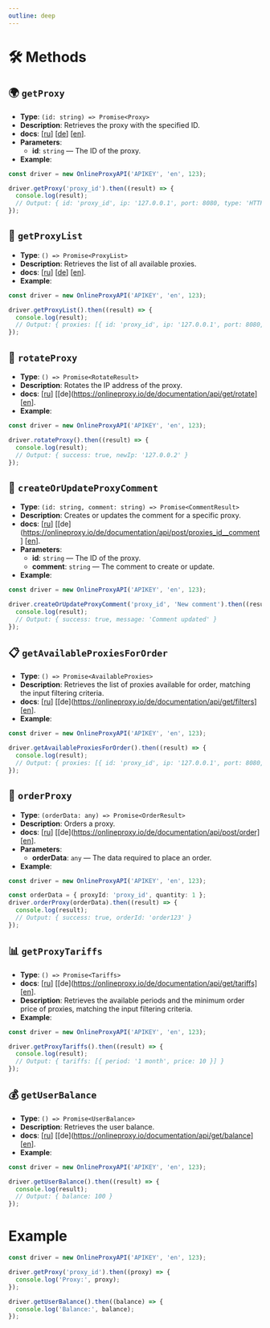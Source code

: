 ```yaml
---
outline: deep
---
```


# 🛠️ Methods

## 🌍 `getProxy`

- **Type**: `(id: string) => Promise<Proxy>`
- **Description**: Retrieves the proxy with the specified ID.
- **docs**: [[ru](https://onlineproxy.io/ru/documentation/api/get/proxies_id_)] [[de](https://onlineproxy.io/de/documentation/api/get/proxies_id_)] [[en](https://onlineproxy.io/documentation/api/get/proxies_id_)].
- **Parameters**:
  - **id**: `string` — The ID of the proxy.
- **Example**:

```typescript
const driver = new OnlineProxyAPI('APIKEY', 'en', 123);

driver.getProxy('proxy_id').then((result) => {
  console.log(result);
  // Output: { id: 'proxy_id', ip: '127.0.0.1', port: 8080, type: 'HTTP', country: 'USA', city: 'New York', anonymity: 'High', speed: 100, uptime: 99, lastChecked: '2023-01-01', createdAt: '2023-01-01', updatedAt: '2023-01-01', comment: 'Proxy comment' }
});
```

## 📜 `getProxyList`

- **Type**: `() => Promise<ProxyList>`
- **Description**: Retrieves the list of all available proxies.
- **docs**: [[ru](https://onlineproxy.io/ru/documentation/api/get/proxies)] [[de](https://onlineproxy.io/de/documentation/api/get/proxies)] [[en](https://onlineproxy.io/documentation/api/get/proxies)].
- **Example**:

```typescript
const driver = new OnlineProxyAPI('APIKEY', 'en', 123);

driver.getProxyList().then((result) => {
  console.log(result);
  // Output: { proxies: [{ id: 'proxy_id', ip: '127.0.0.1', port: 8080, type: 'HTTP', country: 'USA', city: 'New York', anonymity: 'High', speed: 100, uptime: 99, lastChecked: '2023-01-01', createdAt: '2023-01-01', updatedAt: '2023-01-01', comment: 'Proxy comment' }] }
});
```

## 🔄 `rotateProxy`

- **Type**: `() => Promise<RotateResult>`
- **Description**: Rotates the IP address of the proxy.
- **docs**: [[ru](https://onlineproxy.io/ru/documentation/api/get/rotate)] [[de](https://onlineproxy.io/de/documentation/api/get/rotate] [[en](https://onlineproxy.io/documentation/api/get/rotate)].
- **Example**:

```typescript
const driver = new OnlineProxyAPI('APIKEY', 'en', 123);

driver.rotateProxy().then((result) => {
  console.log(result);
  // Output: { success: true, newIp: '127.0.0.2' }
});
```

## 💬 `createOrUpdateProxyComment`

- **Type**: `(id: string, comment: string) => Promise<CommentResult>`
- **Description**: Creates or updates the comment for a specific proxy.
- **docs**: [[ru](https://onlineproxy.io/ru/documentation/api/post/proxies_id__comment)] [[de](https://onlineproxy.io/de/documentation/api/post/proxies_id__comment] [[en](https://onlineproxy.io/documentation/api/post/proxies_id__comment)].
- **Parameters**:
  - **id**: `string` — The ID of the proxy.
  - **comment**: `string` — The comment to create or update.
- **Example**:

```typescript
const driver = new OnlineProxyAPI('APIKEY', 'en', 123);

driver.createOrUpdateProxyComment('proxy_id', 'New comment').then((result) => {
  console.log(result);
  // Output: { success: true, message: 'Comment updated' }
});
```

## 📋 `getAvailableProxiesForOrder`

- **Type**: `() => Promise<AvailableProxies>`
- **Description**: Retrieves the list of proxies available for order, matching the input filtering criteria.
- **docs**: [[ru](https://onlineproxy.io/ru/documentation/api/get/filters)] [[de](https://onlineproxy.io/de/documentation/api/get/filters] [[en](https://onlineproxy.io/documentation/api/get/filters)].
- **Example**:

```typescript
const driver = new OnlineProxyAPI('APIKEY', 'en', 123);

driver.getAvailableProxiesForOrder().then((result) => {
  console.log(result);
  // Output: { proxies: [{ id: 'proxy_id', ip: '127.0.0.1', port: 8080, type: 'HTTP', country: 'USA', city: 'New York', anonymity: 'High', speed: 100, uptime: 99, lastChecked: '2023-01-01', createdAt: '2023-01-01', updatedAt: '2023-01-01', comment: 'Proxy comment' }] }
});
```

## 🛒 `orderProxy`

- **Type**: `(orderData: any) => Promise<OrderResult>`
- **Description**: Orders a proxy.
- **docs**: [[ru](https://onlineproxy.io/ru/documentation/api/post/order)] [[de](https://onlineproxy.io/de/documentation/api/post/order] [[en](https://onlineproxy.io/documentation/api/post/order)].
- **Parameters**:
  - **orderData**: `any` — The data required to place an order.
- **Example**:

```typescript
const driver = new OnlineProxyAPI('APIKEY', 'en', 123);

const orderData = { proxyId: 'proxy_id', quantity: 1 };
driver.orderProxy(orderData).then((result) => {
  console.log(result);
  // Output: { success: true, orderId: 'order123' }
});
```

## 📊 `getProxyTariffs`

- **Type**: `() => Promise<Tariffs>`
- **docs**: [[ru](https://onlineproxy.io/ru/documentation/api/get/tariffs)] [[de](https://onlineproxy.io/de/documentation/api/get/tariffs] [[en](https://onlineproxy.io/documentation/api/get/tariffs)].
- **Description**: Retrieves the available periods and the minimum order price of proxies, matching the input filtering criteria.
- **Example**:

```typescript
const driver = new OnlineProxyAPI('APIKEY', 'en', 123);

driver.getProxyTariffs().then((result) => {
  console.log(result);
  // Output: { tariffs: [{ period: '1 month', price: 10 }] }
});
```

## 💰 `getUserBalance`

- **Type**: `() => Promise<UserBalance>`
- **Description**: Retrieves the user balance.
- **docs**: [[ru](https://onlineproxy.io/ru/documentation/api/get/balance)] [[de](https://onlineproxy.io/documentation/api/get/balance] [[en](https://onlineproxy.io/documentation/api/get/balance)].
- **Example**:

```typescript
const driver = new OnlineProxyAPI('APIKEY', 'en', 123);

driver.getUserBalance().then((result) => {
  console.log(result);
  // Output: { balance: 100 }
});
```

# Example

```typescript
const driver = new OnlineProxyAPI('APIKEY', 'en', 123);

driver.getProxy('proxy_id').then((proxy) => {
  console.log('Proxy:', proxy);
});

driver.getUserBalance().then((balance) => {
  console.log('Balance:', balance);
});
```
